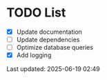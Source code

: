 # TODO List

- [x] Update documentation
- [ ] Update dependencies
- [ ] Optimize database queries
- [x] Add logging

Last updated: 2025-06-19 02:49
